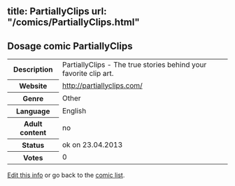 title: PartiallyClips
url: "/comics/PartiallyClips.html"
---
Dosage comic PartiallyClips
-----------------------------------------

<table class="comicinfo">
<tr>
<th>Description</th><td>PartiallyClips - The true stories behind your favorite clip art.</td>
</tr>
<tr>
<th>Website</th><td><a href="http://partiallyclips.com/">http://partiallyclips.com/</a></td>
</tr>
<tr>
<th>Genre</th><td>Other</td>
</tr>
<tr>
<th>Language</th><td>English</td>
</tr>
<tr>
<th>Adult content</th><td>no</td>
</tr>
<tr>
<th>Status</th><td>ok on 23.04.2013</td>
</tr>
<tr>
<th>Votes</th><td>0</div></td>
</tr>
</table>

[Edit this info](/comics/PartiallyClips_edit.html) or go back to the [comic list](../comic-index.html).
